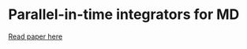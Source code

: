# Parallel-in-time integrators for MD

[Read paper here](https://github.com/lesves/mol-dyn/releases/download/submission/paper.pdf)
